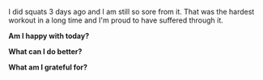 I did squats 3 days ago and I am still so sore from it. That was the hardest workout in a long time and I'm proud to have suffered through it.

**Am I happy with today?**


**What can I do better?**


**What am I grateful for?**

